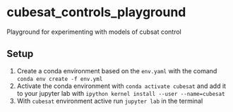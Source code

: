 # cubesat_controls_playground
Playground for experimenting with models of cubsat control 

## Setup
1. Create a conda environment based on the `env.yaml` with the comand `conda env create -f env.yml`
2. Activate the conda environment with `conda activate cubesat` and add it to your jupyter lab with `ipython kernel install --user --name=cubesat`
3. With `cubesat` environment active run `jupyter lab` in the terminal
